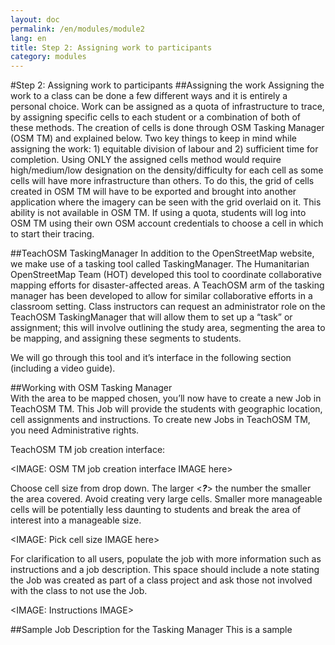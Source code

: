 ```yaml
---
layout: doc
permalink: /en/modules/module2
lang: en
title: Step 2: Assigning work to participants
category: modules
---
```

#Step 2: Assigning work to participants
##Assigning the work
Assigning the work to a class can be done a few different ways and it is entirely a personal choice.  Work can be assigned as a quota of infrastructure to trace, by assigning specific cells to each student or a combination of both of these methods.  The creation of cells is done through OSM Tasking Manager (OSM TM) and explained below. 
Two key things to keep in mind while assigning the work: 1) equitable division of labour and 2) sufficient time for completion.  Using ONLY the assigned cells method would require high/medium/low designation on the density/difficulty for each cell as some cells will have more infrastructure than others.  To do this, the grid of cells created in OSM TM will have to be exported and brought into another application where the imagery can be seen with the grid overlaid on it.  This ability is not available in OSM TM.
If using a quota, students will log into OSM TM using their own OSM account credentials to choose a cell in which to start their tracing.

##TeachOSM TaskingManager
In addition to the OpenStreetMap website, we make use of a tasking tool called TaskingManager. The Humanitarian OpenStreetMap Team (HOT) developed this tool to coordinate collaborative mapping efforts for disaster-affected areas. A TeachOSM arm of the tasking manager has been developed to allow for similar collaborative efforts in a classroom setting. Class instructors can request an administrator role on the TeachOSM TaskingManager that will allow them to set up a “task” or assignment; this will involve outlining the study area, segmenting the area to be mapping, and assigning these segments to students. 

We will go through this tool and it’s interface in the following section (including a video guide). 

##Working with OSM Tasking Manager  
With the area to be mapped chosen, you’ll now have to create a new Job in TeachOSM TM.  This Job will provide the students with geographic location, cell assignments and instructions.  To create new Jobs in TeachOSM TM, you need Administrative rights.  

TeachOSM TM job creation interface:
 

<IMAGE: OSM TM job creation interface IMAGE here>


Choose cell size from drop down.  The larger <***?***> the number the smaller the area covered.  Avoid creating very large cells. Smaller more manageable cells will be potentially less daunting to students and break the area of interest into a manageable size.


<IMAGE: Pick cell size IMAGE here>
 

For clarification to all users, populate the job with more information such as instructions and a job description.  This space should include a note stating the Job was created as part of a class project and ask those not involved with the class to not use the Job.  


<IMAGE: Instructions IMAGE>


##Sample Job Description for the Tasking Manager
This is a sample
